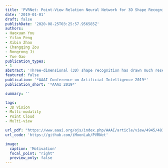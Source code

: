 ```yaml
---
title: 'PVRNet: Point-View Relation Neural Network for 3D Shape Recognition'
date: '2019-01-01'
draft: false
publishDate: '2020-08-25T03:25:57.956585Z'
authors:
- Haoxuan You
- Yifan Feng
- Xibin Zhao
- Changqing Zou
- Rongrong Ji
- Yue Gao
publication_types:
- 1
abstract: 'Three-dimensional (3D) shape recognition has drawn much research attention in the field of computer vision. The advances of deep learning encourage various deep models for 3D feature representation. For point cloud and multi-view data, two popular 3D data modalities, different models are proposed with remarkable performance. However the relation between point cloud and views has been rarely investigated. In this paper, we introduce Point-View Relation Network (PVRNet), an effective network designed to well fuse the view features and the point cloud feature with a proposed relation score module. More specifically, based on the relation score module, the point-single-view fusion feature is first extracted by fusing the point cloud feature and each single view feature with point-singe-view relation, then the pointmulti-view fusion feature is extracted by fusing the point cloud feature and the features of different number of views with point-multi-view relation. Finally, the point-single-view fusion feature and point-multi-view fusion feature are further combined together to achieve a unified representation for a 3D shape. Our proposed PVRNet has been evaluated on ModelNet40 dataset for 3D shape classification and retrieval. Experimental results indicate our model can achieve significant performance improvement compared with the state-of-the-art models.'
featured: false
publication: '*AAAI Conference on Artificial Intelligence 2019*'
publication_short: '*AAAI 2019*'

summary: ''

tags:
- 3D Vision
- Multi-modality
- Point Cloud
- Multi-view

url_pdf: "https://www.aaai.org/ojs/index.php/AAAI/article/view/4945/4818"
url_code: 'https://github.com/iMoonLab/PVRNet'

image:
  caption: 'Motivation'
  focal_point: "right"
  preview_only: false
---
```


